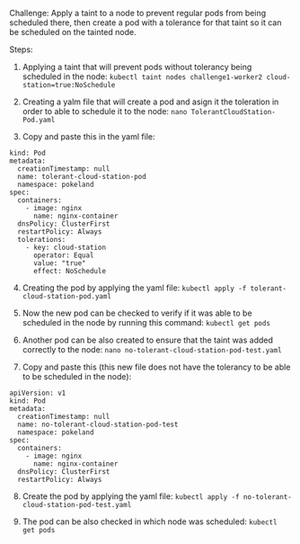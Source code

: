 Challenge: 
Apply a taint to a node to prevent regular pods from being scheduled there, then create a pod with a tolerance for that taint so it can be scheduled on the tainted node.

Steps:

1. Applying a taint that will prevent pods without tolerancy being scheduled in the node: 
```kubectl taint nodes challenge1-worker2 cloud-station=true:NoSchedule```

2. Creating a yalm file that will create a pod and asign it the toleration in order to able to schedule it to the node:
```nano TolerantCloudStation-Pod.yaml```

3. Copy and paste this in the yaml file:
```apiVersion: v1
kind: Pod
metadata:
  creationTimestamp: null
  name: tolerant-cloud-station-pod
  namespace: pokeland
spec:
  containers:
    - image: nginx
      name: nginx-container
  dnsPolicy: ClusterFirst
  restartPolicy: Always
  tolerations:
    - key: cloud-station
      operator: Equal
      value: "true"
      effect: NoSchedule
```

4. Creating the pod by applying the yaml file: 
```kubectl apply -f tolerant-cloud-station-pod.yaml```

5. Now the new pod can be checked to verify if it was able to be scheduled in the node by running this command: 
```kubectl get pods```

6. Another pod can be also created to ensure that the taint was added correctly to the node:
```nano no-tolerant-cloud-station-pod-test.yaml```

7. Copy and paste this (this new file does not have the tolerancy to be able to be scheduled in the node):
```
apiVersion: v1
kind: Pod
metadata:
  creationTimestamp: null
  name: no-tolerant-cloud-station-pod-test
  namespace: pokeland
spec:
  containers:
    - image: nginx
      name: nginx-container
  dnsPolicy: ClusterFirst
  restartPolicy: Always
```

8. Create the pod by applying the yaml file:
```kubectl apply -f no-tolerant-cloud-station-pod-test.yaml```

9. The pod can be also checked in which node was scheduled:
```kubectl get pods```

